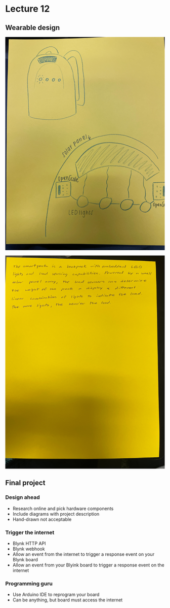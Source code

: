 # Lecture 12

## Wearable design

![Design Sketch](./figures/design-sketch.jpg)

![Design Description](./figures/design-description.jpg)

## Final project

### Design ahead

- Research online and pick hardware components
- Include diagrams with project description
- Hand-drawn not acceptable

### Trigger the internet

- Blynk HTTP API
- Blynk webhook
- Allow an event from the internet to trigger a response event on your Blynk board
- Allow an event from your Blyink board to trigger a response event on the internet

### Programming guru

- Use Arduino IDE to reprogram your board
- Can be anything, but board must access the internet